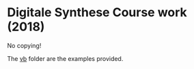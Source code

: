 # Digitale Synthese Course work (2018)

No copying!



The [vb](/vb/) folder are the examples provided.

